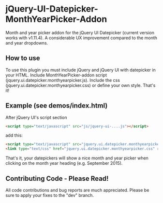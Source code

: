 # jQuery-UI-Datepicker-MonthYearPicker-Addon

Month and year picker addon for the jQuery UI Datepicker (current version works with v1.11.4). A considerable UX improvement compared to the month and year dropdowns.

## How to use

To use this plugin you must include jQuery and jQuery UI with datepicker in your HTML.
Include MonthYearPicker-addon script (jquery.ui.datepicker.monthyearpicker.js).
Include the css (jquery.ui.datepicker.monthyearpicker.css) or define your own style.
That's it!

## Example (see demos/index.html)

After jQuery UI's script section
```html
<script type="text/javascript" src="js/jquery-ui-....js"></script>
```
add this:
```html
<script type="text/javascript" src="jquery.ui.datepicker.monthyearpicker.js"></script>
<link type="text/css" href="jquery.ui.datepicker.monthyearpicker.css" rel="stylesheet" />
```
That's it, your datepickers will show a nice month and year picker when clicking on the month year heading (e.g. September 2015).

## Contributing Code - Please Read!

All code contributions and bug reports are much appreciated. Please be sure to apply your fixes to the "dev" branch.

